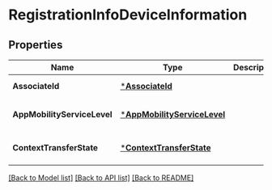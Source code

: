 # RegistrationInfoDeviceInformation

## Properties
Name | Type | Description | Notes
------------ | ------------- | ------------- | -------------
**AssociateId** | [***AssociateId**](AssociateId.md) |  | [default to null]
**AppMobilityServiceLevel** | [***AppMobilityServiceLevel**](AppMobilityServiceLevel.md) |  | [optional] [default to null]
**ContextTransferState** | [***ContextTransferState**](ContextTransferState.md) |  | [optional] [default to null]

[[Back to Model list]](../README.md#documentation-for-models) [[Back to API list]](../README.md#documentation-for-api-endpoints) [[Back to README]](../README.md)


